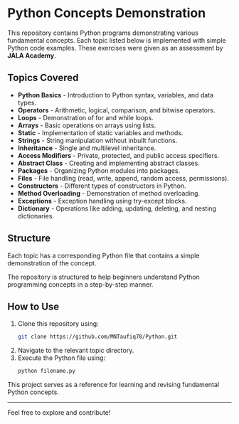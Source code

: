 # Python Concepts Demonstration

This repository contains Python programs demonstrating various fundamental concepts. Each topic listed below is implemented with simple Python code examples. These exercises were given as an assessment by **JALA Academy**.

## Topics Covered

- **Python Basics** - Introduction to Python syntax, variables, and data types.
- **Operators** - Arithmetic, logical, comparison, and bitwise operators.
- **Loops** - Demonstration of for and while loops.
- **Arrays** - Basic operations on arrays using lists.
- **Static** - Implementation of static variables and methods.
- **Strings** - String manipulation without inbuilt functions.
- **Inheritance** - Single and multilevel inheritance.
- **Access Modifiers** - Private, protected, and public access specifiers.
- **Abstract Class** - Creating and implementing abstract classes.
- **Packages** - Organizing Python modules into packages.
- **Files** - File handling (read, write, append, random access, permissions).
- **Constructors** - Different types of constructors in Python.
- **Method Overloading** - Demonstration of method overloading.
- **Exceptions** - Exception handling using try-except blocks.
- **Dictionary** - Operations like adding, updating, deleting, and nesting dictionaries.

## Structure

Each topic has a corresponding Python file that contains a simple demonstration of the concept.

The repository is structured to help beginners understand Python programming concepts in a step-by-step manner.

## How to Use

1. Clone this repository using:
   ```sh
   git clone https://github.com/MNTaufiq78/Python.git
   ```
2. Navigate to the relevant topic directory.
3. Execute the Python file using:
   ```sh
   python filename.py
   ```

This project serves as a reference for learning and revising fundamental Python concepts.

---

Feel free to explore and contribute!
